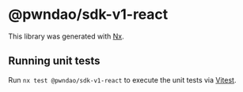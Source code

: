 # @pwndao/sdk-v1-react

This library was generated with [Nx](https://nx.dev).

## Running unit tests

Run `nx test @pwndao/sdk-v1-react` to execute the unit tests via [Vitest](https://vitest.dev/).
